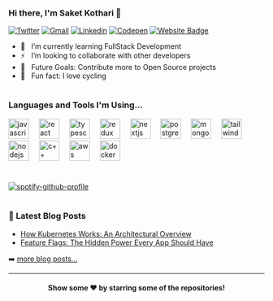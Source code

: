 ### Hi there, I'm Saket Kothari 👋

[![Twitter](https://img.shields.io/badge/X-%23000000.svg?style=for-the-badge&logo=X&logoColor=white)](https://x.com/saket_kothari)
[![Gmail](https://img.shields.io/badge/Gmail-D14836?style=for-the-badge&logo=gmail&logoColor=white)](mailto:saketkothari98@gmail.com)
[![Linkedin](https://img.shields.io/badge/linkedin-%230077B5.svg?style=for-the-badge&logo=linkedin&logoColor=white)](https://www.linkedin.com/in/saket-kothari/)
[![Codepen](https://img.shields.io/badge/Codepen-000000?style=for-the-badge&logo=codepen&logoColor=white)](https://codepen.io/SaketKothari)
[![Website Badge](https://img.shields.io/badge/Portfolio-3b5998?style=for-the-badge&logo=google-chrome&logoColor=white)](https://saketkothari.vercel.app/)

- 🧠 &nbsp; I’m currently learning FullStack Development
- ⚡ &nbsp; I’m looking to collaborate with other developers
- 🥅 &nbsp; Future Goals: Contribute more to Open Source projects
- 🚴 &nbsp; Fun fact: I love cycling

#

### Languages and Tools I'm Using...

<div align="left">
 <img src="https://cdn.simpleicons.org/javascript/javascript-original.svg" height="40" alt="javascript logo"  />
  <img width="12" />
 <img src="https://cdn.jsdelivr.net/gh/devicons/devicon/icons/react/react-original.svg" height="40" alt="react logo"  />
  <img width="12" />
  <img src="https://cdn.jsdelivr.net/gh/devicons/devicon/icons/typescript/typescript-original.svg" height="40" alt="typescript logo"  />
  <img width="12" />
  <img src="https://cdn.jsdelivr.net/gh/devicons/devicon/icons/redux/redux-original.svg" height="40" alt="redux logo"  />
  <img width="12" />
  <img src="https://cdn.jsdelivr.net/gh/devicons/devicon/icons/nextjs/nextjs-original.svg" height="40" alt="nextjs logo"  />
  <img width="12" />
  <img src="https://cdn.jsdelivr.net/gh/devicons/devicon/icons/postgresql/postgresql-original.svg" height="40" alt="postgresql logo"  />
  <img width="12" />
  <img src="https://cdn.jsdelivr.net/gh/devicons/devicon/icons/mongodb/mongodb-original.svg" height="40" alt="mongodb logo"  />
  <img width="12" />
  <img src="https://cdn.simpleicons.org/tailwindcss/06B6D4" height="40" alt="tailwindcss logo"  />
  <img width="12" />
  <img src="https://cdn.jsdelivr.net/gh/devicons/devicon/icons/nodejs/nodejs-original.svg" height="40" alt="nodejs logo"  />
  <img width="12" />
  <img src="https://cdn.jsdelivr.net/gh/devicons/devicon/icons/cplusplus/cplusplus-original.svg" height="40" alt="c++ logo"  />
  <img width="12" />
  <img src="https://cdn.jsdelivr.net/gh/devicons/devicon@latest/icons/amazonwebservices/amazonwebservices-plain-wordmark.svg" height="40" alt="aws logo"  />
  <img width="12" />
  <img src="https://cdn.jsdelivr.net/gh/devicons/devicon/icons/docker/docker-original.svg" height="40" alt="docker logo"  />
  <img width="12" />
</div>

#

[![spotify-github-profile](https://spotify-github-profile.kittinanx.com/api/view?uid=1695kdf2682lvxtr4qsx7hamr&cover_image=true&theme=novatorem&show_offline=false&background_color=121212&interchange=false&bar_color=53b14f&bar_color_cover=false)](https://github.com/kittinan/spotify-github-profile)

#

### 📕 Latest Blog Posts

<!-- BLOG-POST-LIST:START -->
- [How Kubernetes Works: An Architectural Overview
  ](https://saketkothari.medium.com/how-kubernetes-works-an-architectural-overview-5062aa42d921)
- [Feature Flags: The Hidden Power Every App Should Have
](https://saketkothari.medium.com/feature-flags-the-hidden-power-every-app-should-have-bff760181734)
<!-- BLOG-POST-LIST:END -->

➡️ [more blog posts...](https://medium.com/@saketkothari)

---


<div align="center">
  
#### Show some ❤️ by starring some of the repositories!

</div>
